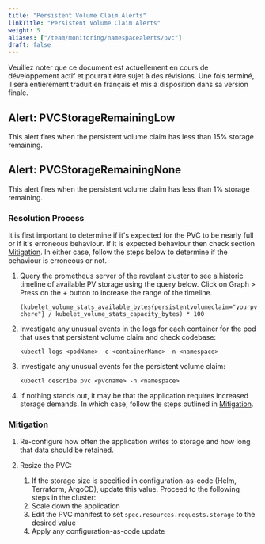 ```yaml
---
title: "Persistent Volume Claim Alerts"
linkTitle: "Persistent Volume Claim Alerts"
weight: 5
aliases: ["/team/monitoring/namespacealerts/pvc"]
draft: false
---
```


<gcds-alert alert-role="danger" container="full" heading="Avis de traduction" hide-close-btn="true" hide-role-icon="false" is-fixed="false" class="hydrated mb-400">
<gcds-text>Veuillez noter que ce document est actuellement en cours de développement actif et pourrait être sujet à des révisions. Une fois terminé, il sera entièrement traduit en français et mis à disposition dans sa version finale.</gcds-text>
</gcds-alert>

## Alert: PVCStorageRemainingLow

 This alert fires when the persistent volume claim has less than 15% storage remaining.

## Alert: PVCStorageRemainingNone

This alert fires when the persistent volume claim has less than 1% storage remaining.

### Resolution Process

It is first important to determine if it's expected for the PVC to be nearly full or if it's erroneous behaviour. If it is expected behaviour then check section [Mitigation](#mitigation). In either case, follow the steps below to determine if the behaviour is erroneous or not.

1. Query the prometheus server of the revelant cluster to see a historic timeline of available PV storage using the query below. Click on Graph > Press on the + button to increase the range of the timeline.

    `(kubelet_volume_stats_available_bytes{persistentvolumeclaim="yourpvchere"} / kubelet_volume_stats_capacity_bytes) * 100`

2. Investigate any unusual events in the logs for each container for the pod that uses that persistent volume claim and check codebase:

    `kubectl logs <podName> -c <containerName> -n <namespace>`

3. Investigate any unusual events for the persistent volume claim:

    `kubectl describe pvc <pvcname> -n <namespace>`

4. If nothing stands out, it may be that the application requires increased storage demands. In which case, follow the steps outlined in [Mitigation](#mitigation).

### Mitigation

1. Re-configure how often the application writes to storage and how long that data should be retained.

2. Resize the PVC:
   1. If the storage size is specified in configuration-as-code (Helm, Terraform, ArgoCD), update this value. Proceed to the following steps in the cluster:
   1. Scale down the application
   1. Edit the PVC manifest to set `spec.resources.requests.storage` to the desired value
   1. Apply any configuration-as-code update
